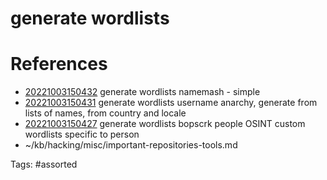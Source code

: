 # generate wordlists

# References
- [20221003150432](/zet/20221003150432/README.md) generate wordlists namemash - simple
- [20221003150431](/zet/20221003150431/README.md) generate wordlists username anarchy, generate from lists of names, from country and locale
- [20221003150427](/zet/20221003150427/README.md) generate wordlists bopscrk people OSINT custom wordlists specific to person
- ~/kb/hacking/misc/important-repositories-tools.md

Tags:
    #assorted
